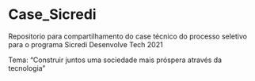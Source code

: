 # Case_Sicredi
Repositorio para compartilhamento do case técnico do processo seletivo para o programa Sicredi Desenvolve Tech 2021

Tema: “Construir juntos uma sociedade mais próspera através da tecnologia”
